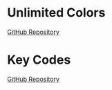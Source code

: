 # Unlimited Colors

[GitHub Repository](https://github.com/mastershuvam/Unlimited-Colors)

# Key Codes

[GitHub Repository](https://github.com/mastershuvam/Key-Codes)
